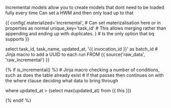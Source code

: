 Incremental models allow you to create models that dont need to be loaded fully every time
Can set a HWM and then only load up to that 

{{
    config(
        materialized='incremental',         # Can set materizalisation here or in properties as normal
        unique_key='task_id'                # This allows merging rather than appending and ending up with duplicates.
    )                                       # Is the only option that bq supports
}}



select task_id,
       task_name,
       updated_at,
       '{{ invocation_id }}' as batch_id                 # Jinja macro to add a UUID to each run
       FROM {{ source('raw_data', 'raw_incremental') }}



{% if is_incremental() %}              # Jinja macro checking a number of conditions, such as does the table already exist
                                       # if that passes then continues on with the where clause deciding what data to bring through

where
  updated_at > (select max(updated_at) from {{ this }})

{% endif %}
